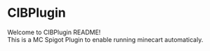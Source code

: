 # CIBPlugin
Welcome to CIBPlugin README!<br>
This is a MC Spigot Plugin to enable running minecart automaticaly.
